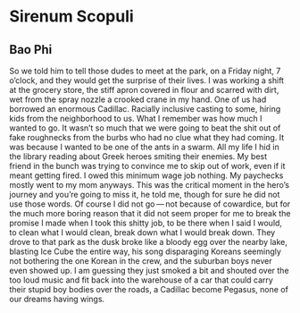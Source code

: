 # Sirenum Scopuli
## Bao Phi
So we told him to tell those dudes to meet at the park, on a Friday night, 7
o’clock, and they would get the surprise of their lives. I was working a shift
at the grocery store, the stiff apron covered in flour and scarred with dirt,
wet from the spray nozzle a crooked crane in my hand. One of us had borrowed
an enormous Cadillac. Racially inclusive casting to some, hiring kids from the
neighborhood to us. What I remember was how much I wanted to go. It wasn’t so
much that we were going to beat the shit out of fake roughnecks from the burbs
who had no clue what they had coming. It was because I wanted to be one of the
ants in a swarm. All my life I hid in the library reading about Greek heroes
smiting their enemies. My best friend in the bunch was trying to convince me
to skip out of work, even if it meant getting fired. I owed this minimum wage
job nothing. My paychecks mostly went to my mom anyways. This was the critical
moment in the hero’s journey and you’re going to miss it, he told me, though
for sure he did not use those words. Of course I did not go — not because of
cowardice, but for the much more boring reason that it did not seem proper for
me to break the promise I made when I took this shitty job, to be there when I
said I would, to clean what I would clean, break down what I would break down.
They drove to that park as the dusk broke like a bloody egg over the nearby
lake, blasting Ice Cube the entire way, his song disparaging Koreans seemingly
not bothering the one Korean in the crew, and the suburban boys never even
showed up. I am guessing they just smoked a bit and shouted over the too loud
music and fit back into the warehouse of a car that could carry their stupid
boy bodies over the roads, a Cadillac become Pegasus, none of our dreams
having wings.